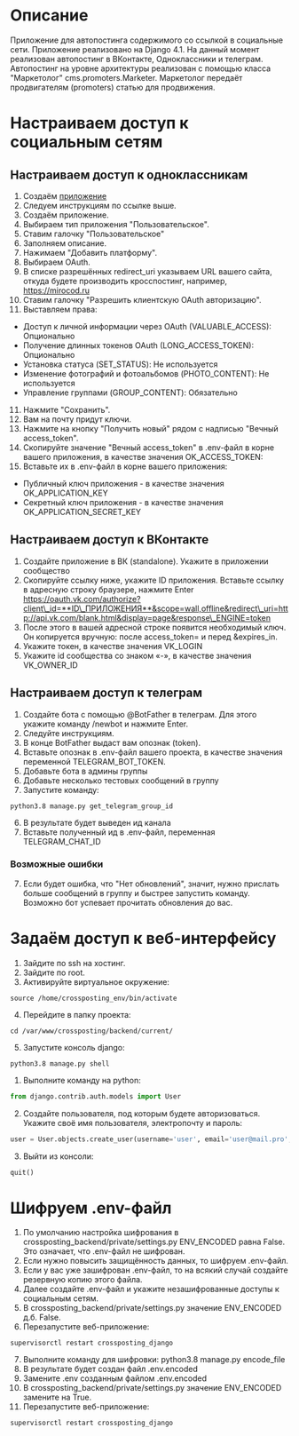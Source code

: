 # Описание

Приложение для автопостинга содержимого со ссылкой в социальные сети.
Приложение реализовано на Django 4.1.
На данный момент реализован автопостинг в ВКонтакте, Одноклассники и телеграм.
Автопостинг на уровне архитектуры реализован с помощью класса "Маркетолог" cms.promoters.Marketer.
Маркетолог передаёт продвигателям (promoters) статью для продвижения.

# Настраиваем доступ к социальным сетям

## Настраиваем доступ к одноклассникам

1. Создаём [приложение](https://apiok.ru/dev/app/create)
2. Следуем инструкциям по ссылке выше.
3. Создаём приложение.
4. Выбираем тип приложения "Пользовательское".
5. Ставим галочку "Пользовательское"
6. Заполняем описание.
7. Нажимаем "Добавить платформу".
8. Выбираем OAuth.
9. В списке разрешённых redirect_uri указываем URL вашего сайта, откуда будете производить кросспостинг,
   например, https://mirocod.ru
10. Ставим галочку "Разрешить клиентскую OAuth авторизацию".
11. Выставляем права:

* Доступ к личной информации через OAuth (VALUABLE_ACCESS): Опционально
* Получение длинных токенов OAuth (LONG_ACCESS_TOKEN): Опционально
* Установка статуса (SET_STATUS): Не используется
* Изменение фотографий и фотоальбомов (PHOTO_CONTENT): Не используется
* Управление группами (GROUP_CONTENT): Обязательно

11. Нажмите "Сохранить".
12. Вам на почту придут ключи.
13. Нажмите на кнопку "Получить новый" рядом с надписью "Вечный access_token".
14. Скопируйте значение "Вечный access_token" в .env-файл в корне вашего приложения, в качестве значения OK_ACCESS_TOKEN:
15. Вставьте их в .env-файл в корне вашего приложения:

* Публичный ключ приложения - в качестве значения OK_APPLICATION_KEY
* Секретный ключ приложения - в качестве значения OK_APPLICATION_SECRET_KEY

## Настраиваем доступ к ВКонтакте

1. Создайте приложение в ВК (standalone). Укажите в приложении сообщество
2. Скопируйте ссылку ниже, укажите ID приложения. Вставьте ссылку в адресную строку браузере, нажмите Enter
   https://oauth.vk.com/authorize?client\_id=**ID\_ПРИЛОЖЕНИЯ**&scope=wall,offline&redirect\_uri=http://api.vk.com/blank.html&display=page&response\_ENGINE=token
3. После этого в вашей адресной строке появится необходимый ключ. Он копируется вручную: после access\_token= и перед &expires\_in.
4. Укажите токен, в качестве значения VK_LOGIN
5. Укажите id сообщества со знаком «-», в качестве значения VK_OWNER_ID

## Настраиваем доступ к телеграм

1. Создайте бота с помощью @BotFather в телеграм. Для этого укажите команду /newbot и нажмите Enter.
2. Следуйте инструкциям.
3. В конце BotFather выдаст вам опознак (token).
4. Вставьте опознак в .env-файл вашего проекта, в качестве значения переменной TELEGRAM_BOT_TOKEN.
5. Добавьте бота в админы группы
6. Добавьте несколько тестовых сообщений в группу
7. Запустите команду:

```
python3.8 manage.py get_telegram_group_id
```

6. В результате будет выведен ид канала
7. Вставьте полученный ид в .env-файл, переменная TELEGRAM_CHAT_ID

### Возможные ошибки

7. Если будет ошибка, что "Нет обновлений", значит, нужно прислать больше сообщений в группу и быстрее запустить команду.
   Возможно бот успевает прочитать обновления до вас.

# Задаём доступ к веб-интерфейсу

1. Зайдите по ssh на хостинг.
2. Зайдите по root.
3. Активируйте виртуальное окружение:

```shell
source /home/crossposting_env/bin/activate
```

4. Перейдите в папку проекта:

```shell
cd /var/www/crossposting/backend/current/
```

5. Запустите консоль django:

```shell
python3.8 manage.py shell
```

1. Выполните команду на python:

```python
from django.contrib.auth.models import User
```

2. Создайте пользователя, под которым будете авторизоваться. Укажите своё имя пользователя, электропочту и пароль:

```python
user = User.objects.create_user(username='user', email='user@mail.pro', password='123123123')
```

3. Выйти из консоли:

```python
quit()
```

# Шифруем .env-файл

1. По умолчанию настройка шифрования в crossposting_backend/private/settings.py ENV_ENCODED равна False. Это означает,
   что .env-файл не шифрован.
2. Если нужно повысить защищённость данных, то шифруем .env-файл.
3. Если у вас уже зашифрован .env-файл, то на всякий случай создайте резервную копию этого файла.
4. Далее создайте .env-файл и укажите незашифрованные доступы к социальным сетям.
5. В crossposting_backend/private/settings.py значение ENV_ENCODED д.б. False.
6. Перезапустите веб-приложение:

```shell
supervisorctl restart crossposting_django
```

7. Выполните команду для шифровки:
   python3.8 manage.py encode_file
8. В результате будет создан файл .env.encoded
9. Замените .env созданным файлом .env.encoded
10. В crossposting_backend/private/settings.py значение ENV_ENCODED замените на True.
11. Перезапустите веб-приложение:

```shell
supervisorctl restart crossposting_django
```
